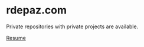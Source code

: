 # rdepaz.com

Private repositories with private projects are available.

<a href="https://drive.google.com/open?id=1euYC2ABBFNAd157vJv69h5nX0yoaMjoo" title="Resume">Resume</a>